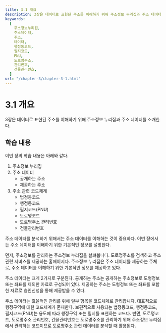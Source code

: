 ```yaml
---
title: 3.1 개요
description: 3장은 데이터로 표현된 주소를 이해하기 위해 주소정보 누리집과 주소 데이터를 소개한다.
keywords:
  [
    주소정보누리집,
    주소데이터,
    주소,
    데이터,
    행정동코드,
    필지코드,
    PNU,
    도로명주소,
    관리번호,
    건물관리번호,
  ]
url: "/chapter-3/chapter-3-1.html"
---
```


# 3.1 개요

3장은 데이터로 표현된 주소를 이해하기 위해 주소정보 누리집과 주소 데이터를 소개한다.

## 학습 내용

이번 장의 학습 내용은 아래와 같다.

1. 주소정보 누리집
2. 주소 데이터
   - 공개하는 주소
   - 제공하는 주소
3. 주소 관련 코드체계
   - 법정동코드
   - 행정동코드
   - 필지코드(PNU)
   - 도로명코드
   - 도로명주소 관리번호
   - 건물관리번호

주소 데이터를 분석하기 위해서는 주소 데이터를 이해하는 것이 중요하다. 이번 장에서는 주소 데이터를 이해하기 위한 기본적인 정보를 설명한다.

먼저, 주소정보를 관리하는 주소정보 누리집을 살펴봅니다. 도로명주소를 검색하고 주소 관련 서비스를 제공하는 홈페이지다.
주소정보 누리집은 주소 데이터를 제공하는 주체로, 주소 데이터를 이해하기 위한 기본적인 정보를 제공하고 있다.

주소 데이터는 크게 2가지로 구분된다. 공개하는 주소는 공개하는 주소정보로 도형정보 또는 좌표를 제외한 자료로 구성되어 있다. 제공하는 주소는 도형정보 또는 좌표를 포함한 자료로 승인신청을 통해 제공받을 수 있다.

주소 데이터는 효율적인 관리를 위해 일부 항목을 코드체계로 관리합니다. 대표적으로 행정구역에 대한 코드체계가 존재한다. 보편적으로 사용되는 법정동코드, 행정동코드, 필지코드(PNU)는 용도에 따라 행정구역 또는 필지를 표현하는 코드다. 반면, 도로명코드, 도로명주소 관리번호, 건물관리번호는 도로명주소를 관리하기 위해 주소정보 누리집에서 관리하는 코드이므로 도로명주소 관련 데이터를 분석할 때 활용된다.
